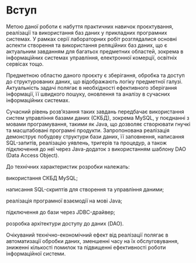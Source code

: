 # Вступ

Метою даної роботи є набуття практичних навичок проєктування, реалізації та використання баз даних у прикладних програмних системах. У рамках серії лабораторних робіт розглядалися основні аспекти створення та використання реляційних баз даних, що є актуальним завданням для багатьох предметних областей, зокрема в інформаційних системах управління, електронної комерції, освітніх сервісах тощо.

Предметною областю даного проєкту є зберігання, обробка та доступ до структурованих даних, що відображають логіку предметної галузі. Актуальність задачі полягає в необхідності ефективного зберігання інформації, її швидкого пошуку, оновлення та аналізу в сучасних інформаційних системах.

Сучасний рівень розв’язання таких завдань передбачає використання систем управління базами даних (СКБД), зокрема MySQL, у поєднанні з мовами програмування, такими як Java, що дозволяє створювати гнучкі та масштабовані програмні продукти. Запропонована реалізація демонструє побудову структури бази даних, її заповнення, написання SQL-запитів, реалізацію уявлень, тригерів та процедур, а також підключення до неї через Java-додаток з використанням шаблону DAO (Data Access Object).

До технічних характеристик розробки належать:

використання СКБД MySQL;

написання SQL-скриптів для створення та управління даними;

реалізація програмної взаємодії на мові Java;

підключення до бази через JDBC-драйвер;

розробка архітектури доступу до даних (DAO).

Очікуваний технічно-економічний ефект від реалізації полягає в автоматизації обробки даних, зменшенні часу на їх обслуговування, зниженні кількості помилок та підвищенні ефективності роботи інформаційної системи.
